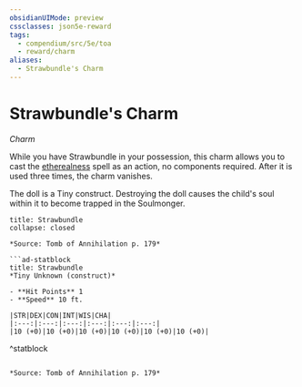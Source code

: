 ```yaml
---
obsidianUIMode: preview
cssclasses: json5e-reward
tags:
  - compendium/src/5e/toa
  - reward/charm
aliases:
  - Strawbundle's Charm
---
```

# Strawbundle's Charm
*Charm*  

While you have Strawbundle in your possession, this charm allows you to cast the [etherealness](2-Mechanics/CLI/spells/etherealness.md) spell as an action, no components required. After it is used three times, the charm vanishes.

The doll is a Tiny construct. Destroying the doll causes the child's soul within it to become trapped in the Soulmonger.

```ad-embed-object
title: Strawbundle
collapse: closed

*Source: Tomb of Annihilation p. 179*  

```ad-statblock
title: Strawbundle
*Tiny Unknown (construct)*

- **Hit Points** 1 
- **Speed** 10 ft.

|STR|DEX|CON|INT|WIS|CHA|
|:---:|:---:|:---:|:---:|:---:|:---:|
|10 (+0)|10 (+0)|10 (+0)|10 (+0)|10 (+0)|10 (+0)|

```
^statblock
```

*Source: Tomb of Annihilation p. 179*